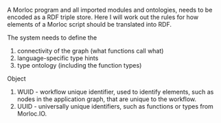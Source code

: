 A Morloc program and all imported modules and ontologies, needs to be encoded
as a RDF triple store. Here I will work out the rules for how elements of
a Morloc script should be translated into RDF.

The system needs to define the

 1. connectivity of the graph (what functions call what)
 2. language-specific type hints
 3. type ontology (including the function types)

Object
 1. WUID - workflow unique identifier, used to identify elements, such as nodes
    in the application graph, that are unique to the workflow.
 2. UUID - universally unique identifiers, such as functions or types from Morloc.IO.
